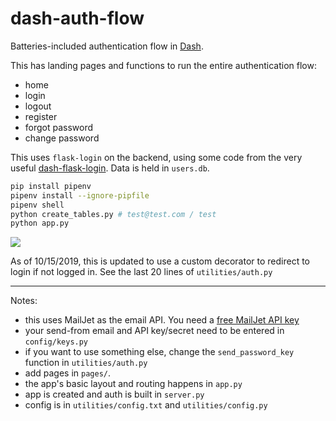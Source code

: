 # dash-auth-flow
Batteries-included authentication flow in [Dash](dash.plot.ly).

This has landing pages and functions to run the entire authentication flow:
- home
- login
- logout
- register
- forgot password
- change password

This uses `flask-login` on the backend, using some code from the very useful [dash-flask-login](https://github.com/RafaelMiquelino/dash-flask-login). Data is held in `users.db`. 

```bash
pip install pipenv
pipenv install --ignore-pipfile
pipenv shell
python create_tables.py # test@test.com / test
python app.py
```

![](example.gif)


As of 10/15/2019, this is updated to use a custom decorator to redirect to login if not logged in. See the last 20 lines of `utilities/auth.py`

---

Notes:

- this uses MailJet as the email API. You need a [free MailJet API key](https://www.mailjet.com/email-api/)
- your send-from email and API key/secret need to be entered in `config/keys.py`
- if you want to use something else, change the `send_password_key` function in `utilities/auth.py`
- add pages in `pages/`.
- the app's basic layout and routing happens in `app.py`
- app is created and auth is built in `server.py`
- config is in `utilities/config.txt` and `utilities/config.py`

